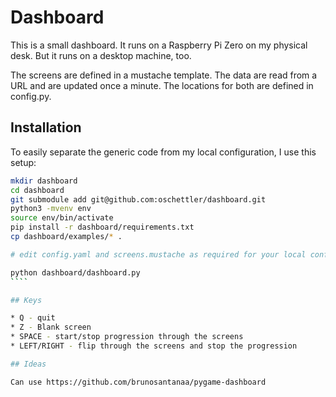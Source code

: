 # Dashboard

This is a small dashboard. It runs on a Raspberry Pi Zero on my physical desk. But it runs on a desktop machine, too.

The screens are defined in a mustache template. The data are read from a URL and are updated once a minute.
The locations for both are defined in config.py.

## Installation

To easily separate the generic code from my local configuration, I use this setup:

`````bash
mkdir dashboard
cd dashboard
git submodule add git@github.com:oschettler/dashboard.git
python3 -mvenv env
source env/bin/activate
pip install -r dashboard/requirements.txt
cp dashboard/examples/* .

# edit config.yaml and screens.mustache as required for your local configuration

python dashboard/dashboard.py
````

## Keys

* Q - quit
* Z - Blank screen
* SPACE - start/stop progression through the screens
* LEFT/RIGHT - flip through the screens and stop the progression

## Ideas

Can use https://github.com/brunosantanaa/pygame-dashboard

